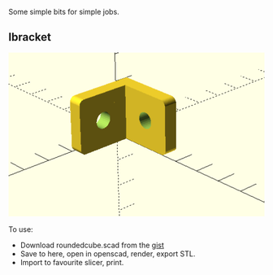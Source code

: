 Some simple bits for simple jobs.


## lbracket 

![Model](lbracket.png)

To use:
  - Download roundedcube.scad from the [gist](https://gist.github.com/groovenectar/92174cb1c98c1089347e)
  - Save to here, open in openscad, render, export STL.
  - Import to favourite slicer, print.
